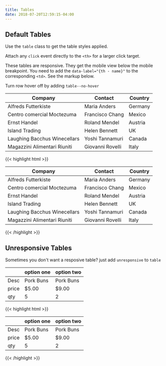 ```yaml
---
title: Tables
date: 2018-07-20T12:59:15-04:00
---
```

## Default Tables
Use the `table` class to get the table styles applied.

Attach any `click` event directly to the `<th>` for a larger click target.

These tables are responsive. They get the mobile view below the mobile breakpoint.
You need to add the `data-label="{th - name}"` to the corresponding `<td>`. See the markup below.

Turn row hover off by adding `table--no-hover`

<table class="table">
  <thead>
    <tr>
      <th>Company</th>
      <th>Contact</th>
      <th>Country</th>
    </tr>
  </thead>
  <tbody>
    <tr>
      <td data-label="Company">
        Alfreds Futterkiste
      </td>
      <td data-label="Contact">
        Maria Anders
      </td>
      <td data-label="Country">
        Germany
      </td>
    </tr>
    <tr>
      <td data-label="Company">
        Centro comercial Moctezuma
      </td>
      <td data-label="Contact">
        Francisco Chang
      </td>
      <td data-label="Country">
        Mexico
      </td>
    </tr>
    <tr>
      <td data-label="Company">
        Ernst Handel
      </td>
      <td data-label="Contact">
        Roland Mendel
      </td>
      <td data-label="Country">
        Austria
      </td>
    </tr>
    <tr>
      <td data-label="Company">
        Island Trading
      </td>
      <td data-label="Contact">
        Helen Bennett
      </td>
      <td data-label="Country">
        UK
      </td>
    </tr>
    <tr>
      <td data-label="Company">
        Laughing Bacchus Winecellars
      </td>
      <td data-label="Contact">
        Yoshi Tannamuri
      </td>
      <td data-label="Country">
        Canada
      </td>
    </tr>
    <tr>
      <td data-label="Company">
        Magazzini Alimentari Riuniti
      </td>
      <td data-label="Contact">
        Giovanni Rovelli
      </td>
      <td data-label="Country">
        Italy
      </td>
    </tr>
  </tbody>
</table>

<div class="mt-3 mb-4">
{{< highlight html >}}
<table class="table">
  <thead>
    <tr>
      <th>Company</th>
      <th>Contact</th>
      <th>Country</th>
    </tr>
  </thead>
  <tbody>
    <tr>
      <td data-label="Company">
        Alfreds Futterkiste
      </td>
      <td data-label="Contact">
        Maria Anders
      </td>
      <td data-label="Country">
        Germany
      </td>
    </tr>
    <tr>
      <td data-label="Company">
        Centro comercial Moctezuma
      </td>
      <td data-label="Contact">
        Francisco Chang
      </td>
      <td data-label="Country">
        Mexico
      </td>
    </tr>
    <tr>
      <td data-label="Company">
        Ernst Handel
      </td>
      <td data-label="Contact">
        Roland Mendel
      </td>
      <td data-label="Country">
        Austria
      </td>
    </tr>
    <tr>
      <td data-label="Company">
        Island Trading
      </td>
      <td data-label="Contact">
        Helen Bennett
      </td>
      <td data-label="Country">
        UK
      </td>
    </tr>
    <tr>
      <td data-label="Company">
        Laughing Bacchus Winecellars
      </td>
      <td data-label="Contact">
        Yoshi Tannamuri
      </td>
      <td data-label="Country">
        Canada
      </td>
    </tr>
    <tr>
      <td data-label="Company">
        Magazzini Alimentari Riuniti
      </td>
      <td data-label="Contact">
        Giovanni Rovelli
      </td>
      <td data-label="Country">
        Italy
      </td>
    </tr>
  </tbody>
</table>
{{< /highlight >}}
</div>

## Unresponsive Tables
Sometimes you don't want a resposive table? just add `unresponsive` to `table`

<table class="table unresponsive">
  <thead>
    <tr>
      <th></th>
      <th>option one</th>
      <th>option two</th>
    </tr>
  </thead>
  <tbody>
    <tr>
      <td>
        Desc
      </td>
      <td>
        Pork Buns
      </td>
      <td>
        Pork Buns
      </td>
    </tr>
    <tr>
      <td>
        price
      </td>
      <td>
        $5.00
      </td>
      <td>
        $9.00
      </td>
    </tr>
    <tr>
      <td>
        qty
      </td>
      <td>
        5
      </td>
      <td>
        2
      </td>
    </tr>
  </tbody>
</table>

<div class="mt-3 mb-4">
{{< highlight html >}}
<table class="table unresponsive">
  <thead>
    <tr>
      <th></th>
      <th>option one</th>
      <th>option two</th>
    </tr>
  </thead>
  <tbody>
    <tr>
      <td>
        Desc
      </td>
      <td>
        Pork Buns
      </td>
      <td>
        Pork Buns
      </td>
    </tr>
    <tr>
      <td>
        price
      </td>
      <td>
        $5.00
      </td>
      <td>
        $9.00
      </td>
    </tr>
    <tr>
      <td>
        qty
      </td>
      <td>
        5
      </td>
      <td>
        2
      </td>
    </tr>
  </tbody>
</table>
{{< /highlight >}}
</div>
